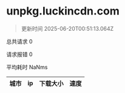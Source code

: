 
  # unpkg.luckincdn.com

  > 更新时间 2025-06-20T00:51:13.064Z
  
  总共请求 0

  请求报错 0

  平均耗时 NaNms

|城市|ip|下载大小|速度|
|-----|----------|---|---|

  